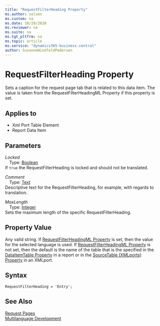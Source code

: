 ```yaml
---
title: "RequestFilterHeading Property"
ms.author: solsen
ms.custom: na
ms.date: 10/29/2020
ms.reviewer: na
ms.suite: na
ms.tgt_pltfrm: na
ms.topic: article
ms.service: "dynamics365-business-central"
author: SusanneWindfeldPedersen
---
```

[//]: # (START>DO_NOT_EDIT)
[//]: # (IMPORTANT:Do not edit any of the content between here and the END>DO_NOT_EDIT.)
[//]: # (Any modifications should be made in the .xml files in the ModernDev repo.)
# RequestFilterHeading Property
Sets a caption for the request page tab that is related to this data item. The value is taken from the RequestFilterHeadingML Property if this property is set.

## Applies to
-   Xml Port Table Element
-   Report Data Item

[//]: # (IMPORTANT: END>DO_NOT_EDIT)

## Parameters

*Locked*  
&emsp;Type: [Boolean](../methods-auto/boolean/boolean-data-type.md)  
If `true` the RequestFilterHeading is locked and should not be translated.  

*Comment*  
&emsp;Type: [Text](../methods-auto/text/text-data-type.md)  
Descriptive text for the RequestFilterHeading, for example, with regards to translation.

*MaxLength*  
&emsp;Type: [Integer](../methods-auto/integer/integer-data-type.md)  
Sets the maximum length of the specific RequestFilterHeading.

## Property Value  

Any valid string. If [RequestFilterHeadingML Property](devenv-requestfilterheadingml-property.md) is set, then the value for the selected language is used. If [RequestFilterHeadingML Property](devenv-requestfilterheadingml-property.md) is not set, then the default is the name of the table that is the specified in the [DataItemTable Property](devenv-dataitemtable-property.md) in a report or in the [SourceTable (XMLports) Property](devenv-sourcetable-XMLports-property.md) in an XMLport. 

## Syntax

```AL
RequestFilterHeading = 'Entry';
``` 
  
## See Also

[Request Pages](../devenv-request-pages.md)  
[Multilanguage Development](../devenv-multilanguage-development.md)
